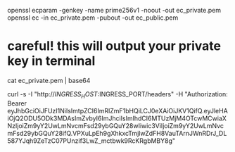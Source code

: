 openssl ecparam -genkey -name prime256v1 -noout -out ec_private.pem
openssl ec -in ec_private.pem -pubout -out ec_public.pem
# careful! this will output your private key in terminal
cat ec_private.pem | base64

curl -s -I "http://$INGRESS_HOST:$INGRESS_PORT/headers" -H "Authorization: Bearer eyJhbGciOiJFUzI1NiIsImtpZCI6ImRlZmF1bHQiLCJ0eXAiOiJKV1QifQ.eyJleHAiOjQ2ODU5ODk3MDAsImZvbyI6ImJhciIsImlhdCI6MTUzMjM4OTcwMCwiaXNzIjoiZm9yY2UwLmNvcmFsd29ybGQuY28wIiwic3ViIjoiZm9yY2UwLmNvcmFsd29ybGQuY28ifQ.VPXuLpEh9gXhkxcTmjlwZdFH8VauTArnJWnRDrJ_DL587YJqh9ZeTzC07PUnzif3LwZ_mctbwk9RcKRgbMBY8g" 